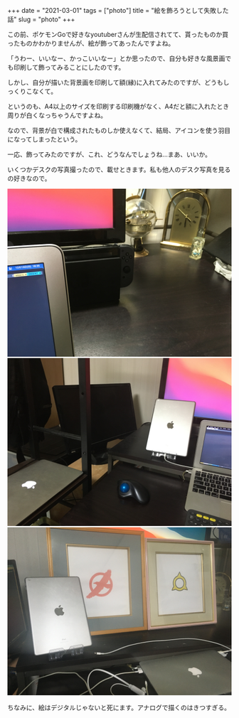 +++
date = "2021-03-01"
tags = ["photo"]
title = "絵を飾ろうとして失敗した話"
slug = "photo"
+++

この前、ポケモンGoで好きなyoutuberさんが生配信されてて、貰ったものか買ったものかわかりませんが、絵が飾ってあったんですよね。

「うわー、いいなー、かっこいいなー」とか思ったので、自分も好きな風景画でも印刷して飾ってみることにしたのです。

しかし、自分が描いた背景画を印刷して額(縁)に入れてみたのですが、どうもしっくりこなくて。

というのも、A4以上のサイズを印刷する印刷機がなく、A4だと額に入れたとき周りが白くなっちゃうんですよね。

なので、背景が白で構成されたものしか使えなくて、結局、アイコンを使う羽目になってしまったという。

一応、飾ってみたのですが、これ、どうなんでしょうね...まあ、いいか。

いくつかデスクの写真撮ったので、載せときます。私も他人のデスク写真を見るの好きなので。

![](https://raw.githubusercontent.com/syui/img/master/photo/desk_switch_01.jpg)
![](https://raw.githubusercontent.com/syui/img/master/photo/desk_switch_02.jpg)
![](https://raw.githubusercontent.com/syui/img/master/photo/desk_switch_07.jpg)

ちなみに、絵はデジタルじゃないと死にます。アナログで描くのはきつすぎる。

